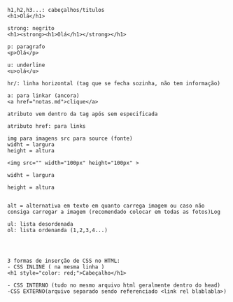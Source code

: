     h1,h2,h3...: cabeçalhos/titulos
    <h1>Olá</h1>

    strong: negrito
    <h1><strong><h1>Olá</h1></strong></h1>

    p: paragrafo
    <p>Olá</p>

    u: underline
    <u>olá</u>

    hr/: linha horizontal (tag que se fecha sozinha, não tem informação)

    a: para linkar (ancora)
    <a href="notas.md">clique</a>

    atributo vem dentro da tag após sem especificada

    atributo href: para links

    img para imagens src para source (fonte)
    widht = largura
    height = altura

    <img src="" width="100px" height="100px" >

    widht = largura

    height = altura


    alt = alternativa em texto em quanto carrega imagem ou caso não consiga carregar a imagem (recomendado colocar em todas as fotos)Log

    ul: lista desordenada
    ol: lista ordenanda (1,2,3,4...)




    3 formas de inserção de CSS no HTML:
    - CSS INLINE ( na mesma linha )
    <h1 style="color: red;">Cabeçalho</h1>

    - CSS INTERNO (tudo no mesmo arquivo html geralmente dentro do head)
    -CSS EXTERNO(arquivo separado sendo referenciado <link rel blablabla>)
